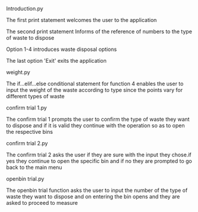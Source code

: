 Introduction.py

The first print statement welcomes the user to the application

The second print statement Informs of the reference of numbers to the type of waste to dispose

Option 1-4 introduces waste disposal options

The last option 'Exit' exits the application

weight.py

The if...elif...else conditional statement for function 4 enables the user to input the weight of the waste according to type since the points vary for different types of waste

confirm trial 1.py

The confirm trial 1 prompts the user to confirm the type of waste they want to dispose and if it is valid they continue with the operation so as to open the respective bins

confirm trial 2.py

The confirm trial 2 asks the user if they are sure with the input they chose.if yes they continue to open the specific bin and if no they are prompted to go back to the main menu

openbin trial.py

The openbin trial function asks the user to input the number of the type of waste they want to dispose and on entering the bin opens and they are asked to proceed to measure
